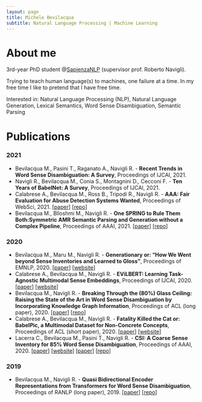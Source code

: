 ```yaml
---
layout: page
title: Michele Bevilacqua 
subtitle: Natural Language Processing | Machine Learning
---
```


# About me

3rd-year PhD student @[SapienzaNLP](http://nlp.uniroma1.it) (supervisor prof. Roberto Navigli). 

Trying to teach human language(s) to machines, one failure at a time. 
In my free time I like to pretend that I have free time.

Interested in: Natural Language Processing (NLP), Natural Language Generation, Lexical Semantics, Word Sense Disambiguation, Semantic Parsing

# Publications

### 2021
- Bevilacqua M., Pasini T., Raganato A., Navigli R. - **Recent Trends in Word Sense Disambiguation: A Survey**, Proceedings of IJCAI, 2021.
- Navigli R., Bevilacqua M., Conia S., Montagnini D., Cecconi F. - **Ten Years of BabelNet: A Survey**, Proceedings of IJCAI, 2021.
- Calabrese A., Bevilacqua M., Ross B., Tripodi R., Navigli R. - **AAA: Fair Evaluation for Abuse Detection Systems Wanted**, Proceedings of WebSci, 2021. [[paper](https://dl.acm.org/doi/10.1145/3447535.3462484)] [[repo](https://github.com/Ago3/Adversifier)]
- Bevilacqua M., Blloshmi M., Navigli R. - **One SPRING to Rule Them Both:Symmetric AMR Semantic Parsing and Generation without a Complex Pipeline**, Proceedings of AAAI, 2021. [[paper](https://github.com/SapienzaNLP/spring/raw/main/docs/preprint.pdf)] [[repo](https://github.com/SapienzaNLP/spring)]

### 2020
- Bevilacqua M., Maru M., Navigli R. - **Generationary or: “How We Went beyond Sense Inventories and Learned to Gloss”**, Proceedings of EMNLP, 2020. [[paper](https://sapienzanlp.github.io/generationary-web/res/EMNLP2020-Generationary.pdf)] [[website](http://generationary.org/)]
- Calabrese A., Bevilacqua M., Navigli R. - **EViLBERT: Learning Task-Agnostic Multimodal Sense Embeddings**, Proceedings of IJCAI, 2020. [[paper](https://www.ijcai.org/Proceedings/2020/67)] [[website](https://babelpic.org/)]
- Bevilacqua M., Navigli R. - **Breaking Through the (80%) Glass Ceiling: Raising the State of the Art in Word Sense Disambiguation by Incorporating Knowledge Graph Information**, Proceedings of ACL (long paper), 2020. [[paper](https://www.aclweb.org/anthology/2020.acl-main.255/)] [[repo](https://github.com/SapienzaNLP/ewiser)]
- Calabrese A., Bevilacqua M., Navigli R. - **Fatality Killed the Cat or: BabelPic, a Multimodal Dataset for Non-Concrete Concepts**, Proceedings of ACL (short paper), 2020. [[paper](https://www.aclweb.org/anthology/2020.acl-main.425/)] [[website](https://babelpic.org/)] 
- Lacerra C., Bevilacqua M., Pasini T., Navigli R. -  **CSI: A Coarse Sense Inventory for 85% Word Sense Disambiguation**, Proceedings of AAAI, 2020. [[paper](https://aiide.org/ojs/index.php/AAAI/article/view/6324)] [[website](https://sapienzanlp.github.io/csi/)] [[paper](https://www.aclweb.org/anthology/2020.acl-main.425/)] [[repo](https://github.com/SapienzaNLP/csi_code)]

### 2019
- Bevilacqua M., Navigli R. - **Quasi Bidirectional Encoder Representations from Transformers for Word Sense Disambiguation**, Proceedings of RANLP (long paper), 2019. [[paper](https://www.aclweb.org/anthology/R19-1015/)] [[repo](https://github.com/mbevila/qbert)]
